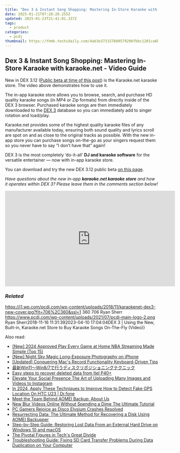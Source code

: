 ```yaml
---
title: "Dex 3 & Instant Song Shopping: Mastering In-Store Karaoke with karaoke.net - Video Guide"
date: 2025-01-21T07:28:20.255Z
updated: 2025-01-23T21:41:01.337Z
tags:
  - product
categories:
  - pcdj
thumbnail: https://thmb.techidaily.com/4ab3e373157609579296fbbc1201ca6b702ee2035d00b9c9dec8888ac005aab8.jpg
---
```


## Dex 3 & Instant Song Shopping: Mastering In-Store Karaoke with karaoke.net - Video Guide

New in DEX 3.12 ([Public beta at time of this post](https://tools.techidaily.com/pcdj/products/)) is the Karaoke.net karaoke store. The video above demonstrates how to use it.

The in-app karaoke store allows you to browse, search, and purchase HD quality karaoke songs (in MP4 or Zip formats) from directly inside of the DEX 3 browser. Purchased karaoke songs are then immediately downloaded to the [DEX 3](https://tools.techidaily.com/pcdj/products/) database so you can immediately add to singer rotation and load/play.

Karaoke.net provides some of the highest quality karaoke files of any manufacturer available today, ensuring both sound quality and lyrics scroll are spot on and as close to the original tracks as possible. With the new in-app store you can purchase songs on-the-go as your singers request them so you never have to say “I don’t have that” again!

DEX 3 is the most completely ‘do-it-all’ **DJ and karaoke software** for the versatile entertainer — now with in-app karaoke store.

You can download and try the new DEX 3.12 public beta [on this page](https://tools.techidaily.com/pcdj/products/).

_Have questions about the new in-app **karaoke.net karaoke store** and how it operates within DEX 3? Please leave them in the comments section below!_

<!-- affiliate ads begin -->
<iframe width="560" height="315" src="https://www.youtube.com/embed/3C51hzX46eY?si=o5qiDSkT7mXUGm3F" title="YouTube video player" frameborder="0" allow="accelerometer; autoplay; clipboard-write; encrypted-media; gyroscope; picture-in-picture; web-share" referrerpolicy="strict-origin-when-cross-origin" allowfullscreen></iframe>
<!-- affiliate ads end -->

### _Related_

https://i1.wp.com/pcdj.com/wp-content/uploads/2018/11/karaokenet-dex3-new-cover.jpg?fit=706%2C360&ssl=1 360 706 Ryan Sherr https://www.pcdj.com/wp-content/uploads/2021/07/pcdj-main-logo-2.png Ryan Sherr2018-11-16 11:31:392023-04-10 17:04:04DEX 3 | Using the New, Built-in, Karaoke.net Store to Buy Karaoke Songs On-The-Fly (Video)}

<ins class="adsbygoogle"
     style="display:block"
     data-ad-format="autorelaxed"
     data-ad-client="ca-pub-7571918770474297"
     data-ad-slot="1223367746"></ins>

<ins class="adsbygoogle"
     style="display:block"
     data-ad-client="ca-pub-7571918770474297"
     data-ad-slot="8358498916"
     data-ad-format="auto"
     data-full-width-responsive="true"></ins>

<span class="atpl-alsoreadstyle">Also read:</span>
<div><ul>
<li><a href="https://fox-boxes.techidaily.com/new-2024-approved-play-every-game-at-home-nba-streaming-made-simple-top-15/"><u>[New] 2024 Approved Play Every Game at Home NBA Streaming Made Simple (Top 15)</u></a></li>
<li><a href="https://extra-guidance.techidaily.com/new-night-sky-magic-long-exposure-photography-on-iphone/"><u>[New] Night Sky Magic Long-Exposure Photography on iPhone</u></a></li>
<li><a href="https://screen-capture.techidaily.com/updated-conquering-macs-record-functionality-keyboard-driven-tips/"><u>[Updated] Conquering Mac's Record Functionality Keyboard-Driven Tips</u></a></li>
<li><a href="https://discover-able.techidaily.com/win11win87/"><u>最新Win11～Win8/7で行うディスクリポジショニングテクニック</u></a></li>
<li><a href="https://phone-solutions.techidaily.com/easy-steps-to-recover-deleted-data-from-itel-p40plus-by-fonelab-android-recover-data/"><u>Easy steps to recover deleted data from Itel P40+</u></a></li>
<li><a href="https://instagram-video-recordings.techidaily.com/elevate-your-social-presence-the-art-of-uploading-many-images-and-videos-to-instagram/"><u>Elevate Your Social Presence The Art of Uploading Many Images and Videos to Instagram</u></a></li>
<li><a href="https://change-location.techidaily.com/in-2024-apply-these-techniques-to-improve-how-to-detect-fake-gps-location-on-htc-u23-drfone-by-drfone-virtual-android/"><u>In 2024, Apply These Techniques to Improve How to Detect Fake GPS Location On HTC U23 | Dr.fone</u></a></li>
<li><a href="https://discover-able.techidaily.com/meet-the-team-behind-aomei-backup-about-us/"><u>Meet the Team Behind AOMEI Backup: About Us</u></a></li>
<li><a href="https://smart-video-creator.techidaily.com/new-blur-videos-online-without-spending-a-dime-the-ultimate-tutorial/"><u>New Blur Videos Online Without Spending a Dime The Ultimate Tutorial</u></a></li>
<li><a href="https://win-answers.techidaily.com/pc-gamers-rejoice-as-disco-elysium-crashes-resolved/"><u>PC Gamers Rejoice as Disco Elysium Crashes Resolved</u></a></li>
<li><a href="https://discover-able.techidaily.com/resurrecting-data-the-ultimate-method-for-recovering-a-disk-using-aomei-backupper/"><u>Resurrecting Data: The Ultimate Method for Recovering a Disk Using AOMEI Backupper</u></a></li>
<li><a href="https://discover-able.techidaily.com/step-by-step-guide-restoring-lost-data-from-an-external-hard-drive-on-windows-10-and-macos/"><u>Step-by-Step Guide: Restoring Lost Data From an External Hard Drive on Windows 10 and macOS</u></a></li>
<li><a href="https://facebook.techidaily.com/the-pivotal-figures-in-techs-great-divide/"><u>The Pivotal Figures in Tech's Great Divide</u></a></li>
<li><a href="https://discover-able.techidaily.com/troubleshooting-guide-fixing-sd-card-transfer-problems-during-data-duplication-on-your-computer/"><u>Troubleshooting Guide: Fixing SD Card Transfer Problems During Data Duplication on Your Computer</u></a></li>
</ul></div>


